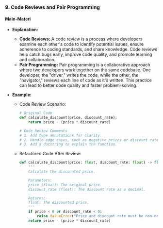 ### 9. Code Reviews and Pair Programming

#### Main-Materi
- **Explanation:** 
  - **Code Reviews:** A code review is a process where developers examine each other's code to identify potential issues, ensure adherence to coding standards, and share knowledge. Code reviews help catch bugs early, improve code quality, and promote learning and collaboration.
  - **Pair Programming:** Pair programming is a collaborative approach where two developers work together on the same codebase. One developer, the "driver," writes the code, while the other, the "navigator," reviews each line of code as it's written. This practice can lead to better code quality and faster problem-solving.

- **Example:**
  - Code Review Scenario:
    ```python
    # Original Code
    def calculate_discount(price, discount_rate):
        return price - (price * discount_rate)

    # Code Review Comments
    # 1. Add type annotations for clarity.
    # 2. Handle edge cases, such as negative prices or discount rates.
    # 3. Add a docstring to explain the function.
    ```

  - Refactored Code After Review:
    ```python
    def calculate_discount(price: float, discount_rate: float) -> float:
        """
        Calculate the discounted price.

        Parameters:
        price (float): The original price.
        discount_rate (float): The discount rate as a decimal.

        Returns:
        float: The discounted price.
        """
        if price < 0 or discount_rate < 0:
            raise ValueError("Price and discount rate must be non-negative.")
        return price - (price * discount_rate)
    ```
